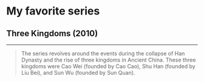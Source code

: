 # My favorite series

## Three Kingdoms (2010)
---
> The series revolves around the events during the collapse of Han Dynasty and the rise of three kingdoms in Ancient China.
> These three kingdoms were Cao Wei (founded by Cao Cao), Shu Han (founded by Liu Bei), and Sun Wu (founded by Sun Quan).

